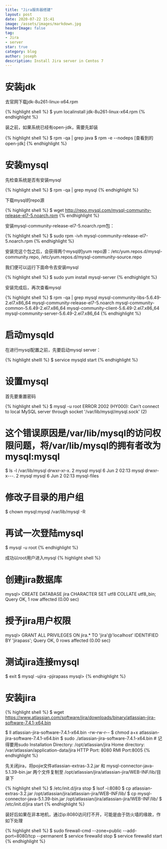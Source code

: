 ```yaml
---
title: "Jira服务器搭建"
layout: post
date: 2020-07-22 15:41
image: /assets/images/markdown.jpg
headerImage: false
tag:
- Jira
- server
star: true
category: blog
author: joseph
description: Install Jira server in Centos 7
---
```


# 安装jdk

去官网下载jdk-8u261-linux-x64.rpm

{% highlight shell %}
$ yum localinstall jdk-8u261-linux-x64.rpm
{% endhighlight %}

装之前，如果系统已经有open-jdk，需要先卸装

{% highlight shell %}
$ rpm -qa | grep java
$ rpm -e --nodeps [查看到的open-jdk] 
{% endhighlight %}

# 安装mysql

先检查系统是否有安装mysql

{% highlight shell %}
$ rpm -qa | grep mysql
{% endhighlight %}

下载mysql的repo源

{% highlight shell %}
$ wget http://repo.mysql.com/mysql-community-release-el7-5.noarch.rpm
{% endhighlight %}

安装mysql-community-release-el7-5.noarch.rpm包：

{% highlight shell %}
$ sudo rpm -ivh mysql-community-release-el7-5.noarch.rpm
{% endhighlight %}

安装完这个包之后，会获得两个mysql的yum repo源：/etc/yum.repos.d/mysql-community.repo, /etc/yum.repos.d/mysql-community-source.repo

我们便可以运行下面命令去安装mysql

{% highlight shell %}
$ sudo yum install mysql-server
{% endhighlight %}

安装完成后，再次查看mysql

{% highlight shell %}
$ rpm -qa | grep mysql
mysql-community-libs-5.6.49-2.el7.x86_64
mysql-community-release-el7-5.noarch
mysql-community-common-5.6.49-2.el7.x86_64
mysql-community-client-5.6.49-2.el7.x86_64
mysql-community-server-5.6.49-2.el7.x86_64
{% endhighlight %}

# 启动mysqld

在进行mysql配置之前，先要启动mysql server：

{% highlight shelll %}
$ service mysqld start
{% endhighlight %}

# 设置mysql

首先要重置密码

{% highlight shell %}
$ mysql -u root
ERROR 2002 (HY000): Can't connect to local MySQL server through socket '/var/lib/mysql/mysql.sock' (2)

# 这个错误原因是/var/lib/mysql的访问权限问题，将/var/lib/mysql的拥有者改为mysql:mysql
$ ls -l /var/lib/mysql
drwxr-xr-x. 2 mysql mysql 6 Jun 2 02:13 mysql
drwxr-x---. 2 mysql mysql 6 Jun 2 02:13 mysql-files

# 修改子目录的用户组
$ chown mysql:mysql /var/lib/mysql -R

# 再试一次登陆mysql
$ mysql -u root
{% endhighlight %}

成功以root用户进入mysql
{% highlight shell %}
# 创建jira数据库
mysql> CREATE DATABASE jira CHARACTER SET utf8 COLLATE utf8_bin;
Query OK, 1 row affected (0.00 sec)

# 授予jira用户权限
mysql> GRANT ALL PRIVILEGES ON jira.* TO 'jira'@'localhost' IDENTIFIED BY 'jirapass';
Query OK, 0 rows affected (0.00 sec)

# 测试jira连接mysql
$ exit
$ mysql -ujira -pjirapass
mysql>
{% endhighlight %}

# 安装jira

{% highlight shell %}
$ wget https://www.atlassian.com/software/jira/downloads/binary/atlassian-jira-software-7.4.1-x64.bin

$ ll atlassian-jira-software-7.4.1-x64.bin
-rw-rw-r--
$ chmod a+x atlassian-jira-software-7.4.1-x64.bin
$ sudo ./atlassian-jira-software-7.4.1-x64.bin # 记得要用sudo
Installation Directory: /opt/atlassian/jira
Home directory: /var/atlassian/application-data/jira
HTTP Port: 8080
RMI Port:8005
{% endhighlight %}

先关闭jira，将pojie文件atlassian-extras-3.2.jar 和 mysql-connector-java-5.1.39-bin.jar 两个文件复制至 /opt/atlassian/jira/atlassian-jira/WEB-INF/lib/目录下

{% highlight shell %}
$ /etc/init.d/jira stop
$ lsof -i:8080
$ cp atlassian-extras-3.2.jar /opt/atlassian/jira/atlassian-jira/WEB-INF/lib/
$ cp mysql-connector-java-5.1.39-bin.jar /opt/atlassian/jira/atlassian-jira/WEB-INF/lib/
$ /etc/init.d/jira start
{% endhighlight %}

装好后如果在非本地机，通过ip:8080访问打不开，可能是由于防火墙的缘故，作如下处理

{% highlight shell %}
$ sudo firewall-cmd --zone=public --add-port=8080/tcp --permanent
$ service firewalld stop
$ service firewalld start
{% endhighlight %}

